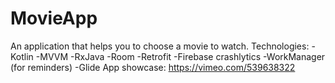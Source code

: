 
# MovieApp
An application that helps you to choose a movie to watch.
Technologies:
 -Kotlin
 -MVVM
 -RxJava
 -Room
 -Retrofit
 -Firebase crashlytics
 -WorkManager (for reminders)
 -Glide
 App showcase: https://vimeo.com/539638322 
